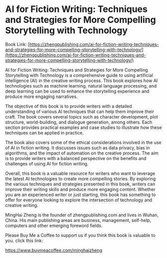 # AI for Fiction Writing: Techniques and Strategies for More Compelling Storytelling with Technology

Book Link: [https://zhengpublishing.com/ai-for-fiction-writing-techniques-and-strategies-for-more-compelling-storytelling-with-technology/](https://zhengpublishing.com/ai-for-fiction-writing-techniques-and-strategies-for-more-compelling-storytelling-with-technology/)

AI for Fiction Writing: Techniques and Strategies for More Compelling Storytelling with Technology is a comprehensive guide to using artificial intelligence (AI) in the creative writing process. This book explores how AI technologies such as machine learning, natural language processing, and deep learning can be used to enhance the storytelling experience and produce more engaging narratives.

The objective of this book is to provide writers with a detailed understanding of various AI techniques that can help them improve their craft. The book covers several topics such as character development, plot structure, world-building, and dialogue generation, among others. Each section provides practical examples and case studies to illustrate how these techniques can be applied in practice.

The book also covers some of the ethical considerations involved in the use of AI in fiction writing. It discusses issues such as data privacy, bias in algorithms, and the impact of automation on the creative process. The aim is to provide writers with a balanced perspective on the benefits and challenges of using AI for fiction writing.

Overall, this book is a valuable resource for writers who want to leverage the latest AI technologies to create more compelling stories. By exploring the various techniques and strategies presented in this book, writers can improve their writing skills and produce more engaging content. Whether you are an experienced writer or just starting, this book has something to offer for everyone looking to explore the intersection of technology and creative writing.

MingHai Zheng is the founder of zhengpublishing.com and lives in Wuhan, China. His main publishing areas are business, management, self-help, computers and other emerging foreword fields.

Please Buy Me a Coffee to support us if you think this book is valuable to you. click this link:

https://www.buymeacoffee.com/minghaizheng
